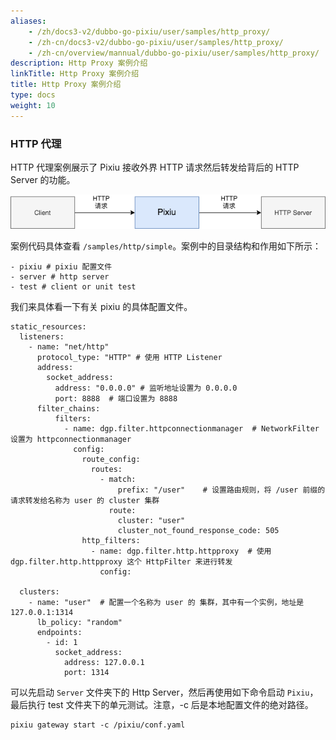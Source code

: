 ```yaml
---
aliases:
    - /zh/docs3-v2/dubbo-go-pixiu/user/samples/http_proxy/
    - /zh-cn/docs3-v2/dubbo-go-pixiu/user/samples/http_proxy/
    - /zh-cn/overview/mannual/dubbo-go-pixiu/user/samples/http_proxy/
description: Http Proxy 案例介绍
linkTitle: Http Proxy 案例介绍
title: Http Proxy 案例介绍
type: docs
weight: 10
---
```







### HTTP 代理

HTTP 代理案例展示了 Pixiu 接收外界 HTTP 请求然后转发给背后的 HTTP Server 的功能。

![img](/imgs/pixiu/user/samples/http_proxy.png)

案例代码具体查看 `/samples/http/simple`。案例中的目录结构和作用如下所示：

```
- pixiu # pixiu 配置文件
- server # http server
- test # client or unit test
```


我们来具体看一下有关 pixiu 的具体配置文件。

```
static_resources:
  listeners:
    - name: "net/http"
      protocol_type: "HTTP" # 使用 HTTP Listener
      address:
        socket_address:
          address: "0.0.0.0" # 监听地址设置为 0.0.0.0
          port: 8888  # 端口设置为 8888
      filter_chains:
          filters:
            - name: dgp.filter.httpconnectionmanager  # NetworkFilter 设置为 httpconnectionmanager
              config:
                route_config:
                  routes:
                    - match:
                        prefix: "/user"    # 设置路由规则，将 /user 前缀的请求转发给名称为 user 的 cluster 集群
                      route:
                        cluster: "user"
                        cluster_not_found_response_code: 505
                http_filters:
                  - name: dgp.filter.http.httpproxy  # 使用 dgp.filter.http.httpproxy 这个 HttpFilter 来进行转发
                    config:

  clusters:
    - name: "user"  # 配置一个名称为 user 的 集群，其中有一个实例，地址是 127.0.0.1:1314
      lb_policy: "random" 
      endpoints:
        - id: 1
          socket_address:
            address: 127.0.0.1
            port: 1314
```


可以先启动 `Server` 文件夹下的 Http Server，然后再使用如下命令启动 `Pixiu`，最后执行 test 文件夹下的单元测试。注意，-c 后是本地配置文件的绝对路径。

```
pixiu gateway start -c /pixiu/conf.yaml
```